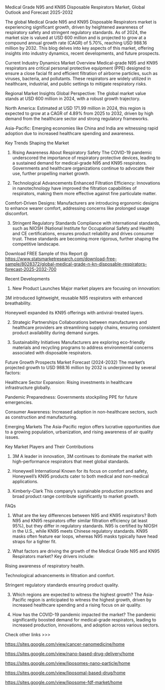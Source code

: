 Medical Grade N95 and KN95 Disposable Respirators Market, Global Outlook and Forecast 2025-2032

The global Medical Grade N95 and KN95 Disposable Respirators market is experiencing significant growth, driven by heightened awareness of respiratory safety and stringent regulatory standards. As of 2024, the market size is valued at USD 600 million and is projected to grow at a compound annual growth rate (CAGR) of 5.70%, reaching USD 988.16 million by 2032. This blog delves into key aspects of this market, offering insights into industry dynamics, recent developments, and future prospects.

Current Industry Dynamics
Market Overview
Medical-grade N95 and KN95 respirators are critical personal protective equipment (PPE) designed to ensure a close facial fit and efficient filtration of airborne particles, such as viruses, bacteria, and pollutants. These respirators are widely utilized in healthcare, industrial, and public settings to mitigate respiratory risks.

Regional Market Insights
Global Perspective: The global market value stands at USD 600 million in 2024, with a robust growth trajectory.

North America: Estimated at USD 171.99 million in 2024, this region is expected to grow at a CAGR of 4.89% from 2025 to 2032, driven by high demand from the healthcare sector and strong regulatory frameworks.

Asia-Pacific: Emerging economies like China and India are witnessing rapid adoption due to increased healthcare spending and awareness.

Key Trends Shaping the Market
1. Rising Awareness About Respiratory Safety
The COVID-19 pandemic underscored the importance of respiratory protective devices, leading to a sustained demand for medical-grade N95 and KN95 respirators. Governments and healthcare organizations continue to advocate their use, further propelling market growth.

2. Technological Advancements
Enhanced Filtration Efficiency: Innovations in nanotechnology have improved the filtration capabilities of respirators, making them more effective against fine particulate matter.

Comfort-Driven Designs: Manufacturers are introducing ergonomic designs to enhance wearer comfort, addressing concerns like prolonged usage discomfort.

3. Stringent Regulatory Standards
Compliance with international standards, such as NIOSH (National Institute for Occupational Safety and Health) and CE certifications, ensures product reliability and drives consumer trust. These standards are becoming more rigorous, further shaping the competitive landscape.

Download FREE Sample of this Report @ https://www.statsmarketresearch.com/download-free-sample/8028372/global-medical-grade-n-kn-disposable-respirators-forecast-2025-2032-700 

Recent Developments
1. New Product Launches
Major market players are focusing on innovation:

3M introduced lightweight, reusable N95 respirators with enhanced breathability.

Honeywell expanded its KN95 offerings with antiviral-treated layers.

2. Strategic Partnerships
Collaborations between manufacturers and healthcare providers are streamlining supply chains, ensuring consistent product availability during demand surges.

3. Sustainability Initiatives
Manufacturers are exploring eco-friendly materials and recycling programs to address environmental concerns associated with disposable respirators.

Future Growth Prospects
Market Forecast (2024-2032)
The market’s projected growth to USD 988.16 million by 2032 is underpinned by several factors:

Healthcare Sector Expansion: Rising investments in healthcare infrastructure globally.

Pandemic Preparedness: Governments stockpiling PPE for future emergencies.

Consumer Awareness: Increased adoption in non-healthcare sectors, such as construction and manufacturing.

Emerging Markets
The Asia-Pacific region offers lucrative opportunities due to a growing population, urbanization, and rising awareness of air quality issues.

Key Market Players and Their Contributions
1. 3M
A leader in innovation, 3M continues to dominate the market with high-performance respirators that meet global standards.

2. Honeywell International
Known for its focus on comfort and safety, Honeywell’s KN95 products cater to both medical and non-medical applications.

3. Kimberly-Clark
This company’s sustainable production practices and broad product range contribute significantly to market growth.

FAQs
1. What are the key differences between N95 and KN95 respirators?
Both N95 and KN95 respirators offer similar filtration efficiency (at least 95%), but they differ in regulatory standards. N95 is certified by NIOSH in the U.S., while KN95 meets Chinese regulatory standards. KN95 masks often feature ear loops, whereas N95 masks typically have head straps for a tighter fit.

2. What factors are driving the growth of the Medical Grade N95 and KN95 Respirators market?
Key drivers include:

Rising awareness of respiratory health.

Technological advancements in filtration and comfort.

Stringent regulatory standards ensuring product quality.

3. Which regions are expected to witness the highest growth?
The Asia-Pacific region is anticipated to witness the highest growth, driven by increased healthcare spending and a rising focus on air quality.

4. How has the COVID-19 pandemic impacted the market?
The pandemic significantly boosted demand for medical-grade respirators, leading to increased production, innovations, and adoption across various sectors.

Check other links >>>

https://sites.google.com/view/cancer-nanomedicine/home			

https://sites.google.com/view/nano-based-drug-delivery/home			

https://sites.google.com/view/liposomes-nano-particle/home			

https://sites.google.com/view/liposomal-based-drug/home			

https://sites.google.com/view/liposome-fdf-market/home			
